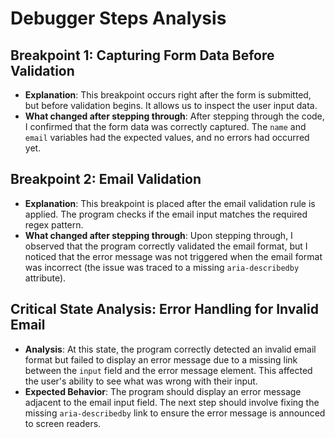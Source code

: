 # Debugger Steps Analysis

## Breakpoint 1: Capturing Form Data Before Validation
- **Explanation**: This breakpoint occurs right after the form is submitted, but before validation begins. It allows us to inspect the user input data.
- **What changed after stepping through**: After stepping through the code, I confirmed that the form data was correctly captured. The `name` and `email` variables had the expected values, and no errors had occurred yet.
  
## Breakpoint 2: Email Validation
- **Explanation**: This breakpoint is placed after the email validation rule is applied. The program checks if the email input matches the required regex pattern.
- **What changed after stepping through**: Upon stepping through, I observed that the program correctly validated the email format, but I noticed that the error message was not triggered when the email format was incorrect (the issue was traced to a missing `aria-describedby` attribute).

## Critical State Analysis: Error Handling for Invalid Email
- **Analysis**: At this state, the program correctly detected an invalid email format but failed to display an error message due to a missing link between the `input` field and the error message element. This affected the user's ability to see what was wrong with their input.
- **Expected Behavior**: The program should display an error message adjacent to the email input field. The next step should involve fixing the missing `aria-describedby` link to ensure the error message is announced to screen readers.
